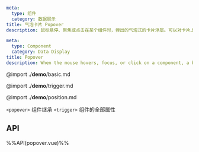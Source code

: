 ```yaml zh-CN
meta:
  type: 组件
  category: 数据展示
title: 气泡卡片 Popover
description: 鼠标悬停、聚焦或点击在某个组件时，弹出的气泡式的卡片浮层。可以对卡片上的元素进行操作。
```

```yaml en-US
meta:
  type: Component
  category: Data Display
title: Popover
description: When the mouse hovers, focus, or click on a component, a bubble-like card floating layer will pop up. You can manipulate the elements on the card.
```

@import ./**demo**/basic.md

@import ./**demo**/trigger.md

@import ./**demo**/position.md

`<popover>` 组件继承 `<trigger>` 组件的全部属性

## API

%%API(popover.vue)%%
